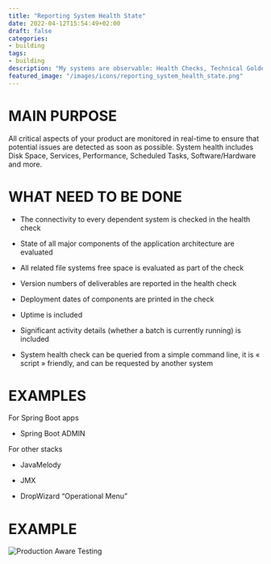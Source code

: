 ```yaml
---
title: "Reporting System Health State"
date: 2022-04-12T15:54:49+02:00
draft: false
categories:
- building
tags:
- building
description: "My systems are observable: Health Checks, Technical Golden Signals and End User Experience (SLI)"
featured_image: "/images/icons/reporting_system_health_state.png"
---
```


# MAIN PURPOSE

All critical aspects of your product are monitored in real-time to ensure that potential issues are detected as soon as possible. System health includes Disk Space, Services, Performance, Scheduled Tasks, Software/Hardware and more.



# WHAT NEED TO BE DONE

* The connectivity to every dependent system is checked in the health check

* State of all major components of the application architecture are evaluated

* All related file systems free space is evaluated as part of the check

* Version numbers of deliverables are reported in the health check

* Deployment dates of components are printed in the check

* Uptime is included

* Significant activity details (whether a batch is currently running) is included

* System health check can be queried from a simple command line, it is « script » friendly, and can be requested by another system


# EXAMPLES

For Spring Boot apps
* Spring Boot ADMIN

For other stacks

* JavaMelody

* JMX

* DropWizard “Operational Menu”



# EXAMPLE  

![Production Aware Testing](/images/building/reporting_system_health_state.png)
